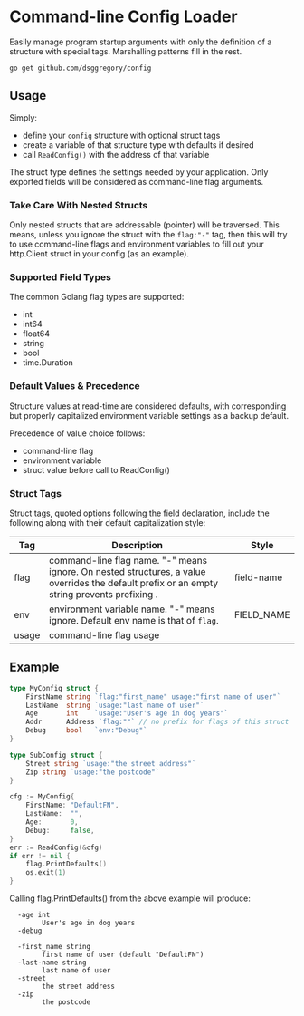 # Command-line Config Loader

Easily manage program startup arguments with only the definition of a structure with special tags. Marshalling patterns fill in the rest. 

```shell
go get github.com/dsggregory/config
```

## Usage
Simply:
* define your `config` structure with optional struct tags
* create a variable of that structure type with defaults if desired
* call `ReadConfig()` with the address of that variable

The struct type defines the settings needed by your application. Only exported fields will be considered as command-line flag arguments.

### Take Care With Nested Structs
Only nested structs that are addressable (pointer) will be traversed. This means, unless you ignore the struct with the `flag:"-"` tag, then this will try to use command-line flags and environment variables to fill out your http.Client struct in your config (as an example).

### Supported Field Types
The common Golang flag types are supported:
* int
* int64
* float64
* string
* bool
* time.Duration

### Default Values & Precedence
Structure values at read-time are considered defaults, with corresponding but properly capitalized environment variable settings as a backup default.

Precedence of value choice follows:
* command-line flag
* environment variable
* struct value before call to ReadConfig()

### Struct Tags
Struct tags, quoted options following the field declaration, include the following along with their default capitalization style:

| Tag   | Description                                    | Style           |
|-------|------------------------------------------------|-----------------|
| flag  | command-line flag name. "-" means ignore. On nested structures, a value overrides the default prefix or an empty string prevents prefixing .    | field-name      |
| env   | environment variable name. "-" means ignore. Default env name is that of `flag`.  | FIELD_NAME      |
| usage | command-line flag usage                        |                 |

## Example

```go
type MyConfig struct {
	FirstName string `flag:"first_name" usage:"first name of user"`
	LastName  string `usage:"last name of user"`
	Age       int    `usage:"User's age in dog years"`
	Addr      Address `flag:""` // no prefix for flags of this struct
	Debug     bool   `env:"Debug"`
}

type SubConfig struct {
	Street string `usage:"the street address"`
	Zip string `usage:"the postcode"`
}

cfg := MyConfig{
    FirstName: "DefaultFN",
    LastName:  "",
    Age:       0,
    Debug:     false,
}
err := ReadConfig(&cfg)
if err != nil {
	flag.PrintDefaults()
	os.exit(1)
}
```

Calling flag.PrintDefaults() from the above example will produce:
```text
  -age int
    	User's age in dog years
  -debug
    	
  -first_name string
    	first name of user (default "DefaultFN")
  -last-name string
    	last name of user
  -street
        the street address
  -zip
        the postcode
```
